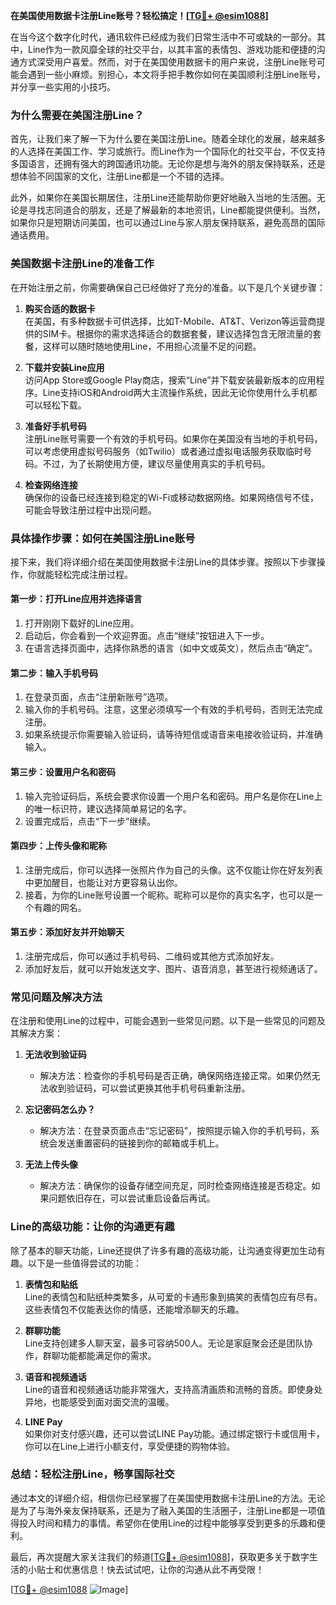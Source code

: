 **在美国使用数据卡注册Line账号？轻松搞定！[[TG💪+ @esim1088](https://t.me/s/esim1088)]**

在当今这个数字化时代，通讯软件已经成为我们日常生活中不可或缺的一部分。其中，Line作为一款风靡全球的社交平台，以其丰富的表情包、游戏功能和便捷的沟通方式深受用户喜爱。然而，对于在美国使用数据卡的用户来说，注册Line账号可能会遇到一些小麻烦。别担心，本文将手把手教你如何在美国顺利注册Line账号，并分享一些实用的小技巧。

### 为什么需要在美国注册Line？

首先，让我们来了解一下为什么要在美国注册Line。随着全球化的发展，越来越多的人选择在美国工作、学习或旅行。而Line作为一个国际化的社交平台，不仅支持多国语言，还拥有强大的跨国通讯功能。无论你是想与海外的朋友保持联系，还是想体验不同国家的文化，注册Line都是一个不错的选择。

此外，如果你在美国长期居住，注册Line还能帮助你更好地融入当地的生活圈。无论是寻找志同道合的朋友，还是了解最新的本地资讯，Line都能提供便利。当然，如果你只是短期访问美国，也可以通过Line与家人朋友保持联系，避免高昂的国际通话费用。

### 美国数据卡注册Line的准备工作

在开始注册之前，你需要确保自己已经做好了充分的准备。以下是几个关键步骤：

1. **购买合适的数据卡**  
   在美国，有多种数据卡可供选择，比如T-Mobile、AT&T、Verizon等运营商提供的SIM卡。根据你的需求选择适合的数据套餐，建议选择包含无限流量的套餐，这样可以随时随地使用Line，不用担心流量不足的问题。

2. **下载并安装Line应用**  
   访问App Store或Google Play商店，搜索“Line”并下载安装最新版本的应用程序。Line支持iOS和Android两大主流操作系统，因此无论你使用什么手机都可以轻松下载。

3. **准备好手机号码**  
   注册Line账号需要一个有效的手机号码。如果你在美国没有当地的手机号码，可以考虑使用虚拟号码服务（如Twilio）或者通过虚拟电话服务获取临时号码。不过，为了长期使用方便，建议尽量使用真实的手机号码。

4. **检查网络连接**  
   确保你的设备已经连接到稳定的Wi-Fi或移动数据网络。如果网络信号不佳，可能会导致注册过程中出现问题。

### 具体操作步骤：如何在美国注册Line账号

接下来，我们将详细介绍在美国使用数据卡注册Line的具体步骤。按照以下步骤操作，你就能轻松完成注册过程。

#### 第一步：打开Line应用并选择语言
1. 打开刚刚下载好的Line应用。
2. 启动后，你会看到一个欢迎界面。点击“继续”按钮进入下一步。
3. 在语言选择页面中，选择你熟悉的语言（如中文或英文），然后点击“确定”。

#### 第二步：输入手机号码
1. 在登录页面，点击“注册新账号”选项。
2. 输入你的手机号码。注意，这里必须填写一个有效的手机号码，否则无法完成注册。
3. 如果系统提示你需要输入验证码，请等待短信或语音来电接收验证码，并准确输入。

#### 第三步：设置用户名和密码
1. 输入完验证码后，系统会要求你设置一个用户名和密码。用户名是你在Line上的唯一标识符，建议选择简单易记的名字。
2. 设置完成后，点击“下一步”继续。

#### 第四步：上传头像和昵称
1. 注册完成后，你可以选择一张照片作为自己的头像。这不仅能让你在好友列表中更加醒目，也能让对方更容易认出你。
2. 接着，为你的Line账号设置一个昵称。昵称可以是你的真实名字，也可以是一个有趣的网名。

#### 第五步：添加好友并开始聊天
1. 注册完成后，你可以通过手机号码、二维码或其他方式添加好友。
2. 添加好友后，就可以开始发送文字、图片、语音消息，甚至进行视频通话了。

### 常见问题及解决方法

在注册和使用Line的过程中，可能会遇到一些常见问题。以下是一些常见的问题及其解决方案：

1. **无法收到验证码**
   - 解决方法：检查你的手机号码是否正确，确保网络连接正常。如果仍然无法收到验证码，可以尝试更换其他手机号码重新注册。

2. **忘记密码怎么办？**
   - 解决方法：在登录页面点击“忘记密码”，按照提示输入你的手机号码，系统会发送重置密码的链接到你的邮箱或手机上。

3. **无法上传头像**
   - 解决方法：确保你的设备存储空间充足，同时检查网络连接是否稳定。如果问题依旧存在，可以尝试重启设备后再试。

### Line的高级功能：让你的沟通更有趣

除了基本的聊天功能，Line还提供了许多有趣的高级功能，让沟通变得更加生动有趣。以下是一些值得尝试的功能：

1. **表情包和贴纸**  
   Line的表情包和贴纸种类繁多，从可爱的卡通形象到搞笑的表情包应有尽有。这些表情包不仅能表达你的情感，还能增添聊天的乐趣。

2. **群聊功能**  
   Line支持创建多人聊天室，最多可容纳500人。无论是家庭聚会还是团队协作，群聊功能都能满足你的需求。

3. **语音和视频通话**  
   Line的语音和视频通话功能非常强大，支持高清画质和流畅的音质。即使身处异地，也能感受到面对面交流的温暖。

4. **LINE Pay**  
   如果你对支付感兴趣，还可以尝试LINE Pay功能。通过绑定银行卡或信用卡，你可以在Line上进行小额支付，享受便捷的购物体验。

### 总结：轻松注册Line，畅享国际社交

通过本文的详细介绍，相信你已经掌握了在美国使用数据卡注册Line的方法。无论是为了与海外亲友保持联系，还是为了融入美国的生活圈子，注册Line都是一项值得投入时间和精力的事情。希望你在使用Line的过程中能够享受到更多的乐趣和便利。

最后，再次提醒大家关注我们的频道[[TG💪+ @esim1088](https://t.me/s/esim1088)]，获取更多关于数字生活的小贴士和优惠信息！快去试试吧，让你的沟通从此不再受限！

[[TG💪+ @esim1088](https://t.me/s/esim1088) ![Image](https://i.postimg.cc/4NQfJmqS/Snipaste-2025-05-13-00-14-12.png)]